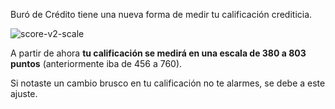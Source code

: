 Buró de Crédito tiene una nueva forma de medir tu calificación crediticia.

![score-v2-scale](https://github.com/user-attachments/assets/7d959fb5-e990-4174-a908-af51d967c2bd)


A partir de ahora **tu calificación se medirá en una escala de 380 a 803 puntos** (anteriormente iba de 456 a 760).

Si notaste un cambio brusco en tu calificación no te alarmes, se debe a este ajuste.
